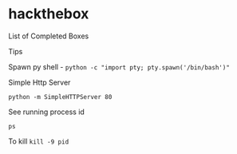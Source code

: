 # hackthebox
List of Completed Boxes


Tips 

Spawn py shell -
`python -c "import pty; pty.spawn('/bin/bash')"`

Simple Http Server

`python -m SimpleHTTPServer 80`

See running process id

`ps`

To kill 
`kill -9 pid`
